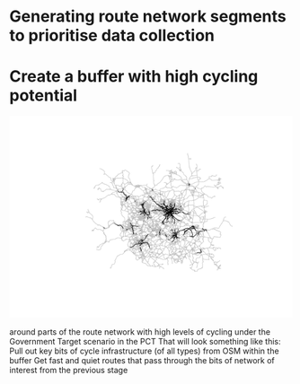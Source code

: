 Generating route network segments to prioritise data collection
================

# Create a buffer with high cycling potential

![](network-for-data-collection_files/figure-gfm/unnamed-chunk-2-1.png)<!-- -->

around parts of the route network with high levels of cycling under the
Government Target scenario in the PCT That will look something like
this: Pull out key bits of cycle infrastructure (of all types) from OSM
within the buffer Get fast and quiet routes that pass through the bits
of network of interest from the previous stage
